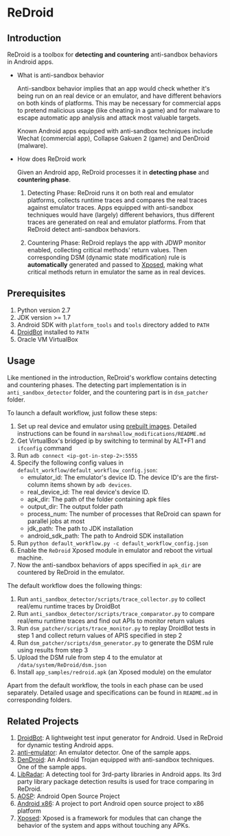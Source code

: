# ReDroid

## Introduction

ReDroid is a toolbox for **detecting and countering** anti-sandbox behaviors in Android apps.

* What is anti-sandbox behavior

    Anti-sandbox behavior implies that an app would check whether it's being run on an real device or an emulator, and have different behaviors on both kinds of platforms. This may be necessary for commercial apps to pretend malicious usage (like cheating in a game) and for malware to escape automatic app analysis and attack most valuable targets.

    Known Android apps equipped with anti-sandbox techniques include Wechat (commercial app), Collapse Gakuen 2 (game) and DenDroid (malware).

* How does ReDroid work

    Given an Android app, ReDroid processes it in **detecting phase** and **countering phase**.

    1. Detecting Phase: ReDroid runs it on both real and emulator platforms, collects runtime traces and compares the real traces against emulator traces. Apps equipped with anti-sandbox techniques would have (largely) different behaviors, thus different traces are generated on real and emulator platforms. From that ReDroid detect anti-sandbox behaviors.

    2. Countering Phase: ReDroid replays the app with JDWP monitor enabled, collecting critical methods' return values. Then corresponding DSM (dynamic state modification) rule is **automatically** generated and passed to [Xposed][xposed], making what critical methods return in emulator the same as in real devices.

## Prerequisites

1. Python version 2.7
2. JDK version >= 1.7
3. Android SDK with `platform_tools` and `tools` directory added to `PATH`
4. [DroidBot][droidbot] installed to `PATH`
5. Oracle VM VirtualBox


## Usage

Like mentioned in the introduction, ReDroid's workflow contains detecting and countering phases. The detecting part implementation is in `anti_sandbox_detector` folder, and the countering part is in `dsm_patcher` folder.

To launch a default workflow, just follow these steps:

1. Set up real device and emulator using [prebuilt images][prebuilt-imgs]. Detailed instructions can be found in `marshmallow_modifications/README.md`
2. Get VirtualBox's bridged ip by switching to terminal by ALT+F1 and `ifconfig` command
3. Run `adb connect <ip-got-in-step-2>:5555`
4. Specify the following config values in `default_workflow/default_workflow_config.json`:
    * emulator_id: The emulator's device ID. The device ID's are the first-column items shown by `adb devices`.
    * real_device_id: The real device's device ID.
    * apk_dir: The path of the folder containing apk files
    * output_dir: The output folder path
    * process_num: The number of processes that ReDroid can spawn for parallel jobs at most
    * jdk_path: The path to JDK installation
    * android_sdk_path: The path to Android SDK installation
5. Run `python default_workflow.py -c default_workflow_config.json`
6. Enable the `ReDroid` Xposed module in emulator and reboot the virtual machine.
7. Now the anti-sandbox behaviors of apps specified in `apk_dir` are countered by ReDroid in the emulator.


The default workflow does the following things:

1. Run `anti_sandbox_detector/scripts/trace_collector.py` to collect real/emu runtime traces by DroidBot
2. Run `anti_sandbox_detector/scripts/trace_comparator.py` to compare real/emu runtime traces and find out APIs to monitor return values
3. Run `dsm_patcher/scripts/trace_monitor.py` to replay DroidBot tests in step 1 and collect return values of APIS specified in step 2
4. Run `dsm_patcher/scripts/dsm_generator.py` to generate the DSM rule using results from step 3
5. Upload the DSM rule from step 4 to the emulator at `/data/system/ReDroid/dsm.json`
6. Install `app_samples/redroid.apk` (an Xposed module) on the emulator

Apart from the default workflow, the tools in each phase can be used separately. Detailed usage and specifications can be found in `README.md` in corresponding folders.

## Related Projects

1. [DroidBot][droidbot]: A lightweight test input generator for Android. Used in ReDroid for dynamic testing Android apps.
2. [anti-emulator][anti-emulator]: An emulator detector. One of the sample apps.
3. [DenDroid][dendroid]: An Android Trojan equipped with anti-sandbox techniques. One of the sample apps.
4. [LibRadar][libradar]: A detecting tool for 3rd-party libraries in Android apps. Its 3rd party library package detection results is used for trace comparing in ReDroid.
5. [AOSP][aosp]: Android Open Source Project
6. [Android x86][andx86]: A project to port Android open source project to x86 platform
7. [Xposed][xposed]: Xposed is a framework for modules that can change the behavior of the system and apps without touching any APKs.

[droidbot]: https://github.com/honeynet/droidbot
[anti-emulator]: https://github.com/yzygitzh/anti-emulator
[aosp]: https://source.android.com/
[andx86]: http://www.android-x86.org/
[dendroid]: https://github.com/yzygitzh/dendroid_apk
[libradar]: https://github.com/pkumza/LibRadar
[andx86_vb]: http://www.android-x86.org/documents/virtualboxhowto
[prebuilt-imgs]: https://www.dropbox.com/s/yieoxl9i4chzg4x/ReDroid_img.tar.gz?dl=0
[xposed]: http://repo.xposed.info/
